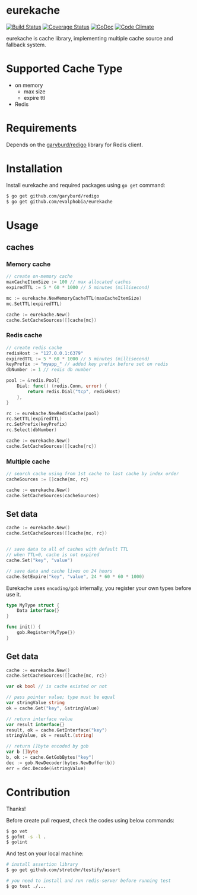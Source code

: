 eurekache
====

[![Build Status](https://travis-ci.org/evalphobia/eurekache.svg?branch=master)](https://travis-ci.org/evalphobia/eurekache) [![Coverage Status](https://coveralls.io/repos/github/evalphobia/eurekache/badge.svg?branch=feature%2Fcoveralls)](https://coveralls.io/github/evalphobia/eurekache?branch=feature%2Fcoveralls) [![GoDoc](https://godoc.org/github.com/evalphobia/eurekache?status.svg)](https://godoc.org/github.com/evalphobia/eurekache) [![Code Climate](https://codeclimate.com/github/evalphobia/eurekache/badges/gpa.svg)](https://codeclimate.com/github/evalphobia/eurekache)

eurekache is cache library, implementing multiple cache source and fallback system.

# Supported Cache Type

- on memory
    - max size
    - expire ttl
- Redis

# Requirements

Depends on the [garyburd/redigo](https://github.com/garyburd/redigo) library for Redis client.


# Installation

Install eurekache and required packages using `go get` command:

```bash
$ go get github.com/garyburd/redigo
$ go get github.com/evalphobia/eurekache
```


# Usage

## caches

### Memory cache

```go
// create on-memory cache
maxCacheItemSize := 100 // max allocated caches
expiredTTL := 5 * 60 * 1000 // 5 minutes (millisecond)

mc := eurekache.NewMemoryCacheTTL(maxCacheItemSize)
mc.SetTTL(expiredTTL)

cache := eurekache.New()
cache.SetCacheSources([]cache{mc})
```

### Redis cache

```go
// create redis cache
redisHost := "127.0.0.1:6379"
expiredTTL := 5 * 60 * 1000 // 5 minutes (millisecond)
keyPrefix := "myapp_" // added key prefix before set on redis
dbNumber := 1 // redis db number

pool := &redis.Pool{
    Dial: func() (redis.Conn, error) {
        return redis.Dial("tcp", redisHost) 
    },
}

rc := eurekache.NewRedisCache(pool)
rc.SetTTL(expiredTTL)
rc.SetPrefix(keyPrefix)
rc.Select(dbNumber)

cache := eurekache.New()
cache.SetCacheSources([]cache{rc})
```

### Multiple cache

```go
// search cache using from 1st cache to last cache by index order
cacheSources := []cache{mc, rc}

cache := eurekache.New()
cache.SetCacheSources(cacheSources)
```

## Set data

```go
cache := eurekache.New()
cache.SetCacheSources([]cache{mc, rc})


// save data to all of caches with default TTL
// when TTL=0, cache is not expired
cache.Set("key", "value") 

// save data and cache lives on 24 hours
cache.SetExpire("key", "value", 24 * 60 * 60 * 1000) 
```

Eurekache uses `encoding/gob` internally, you register your own types before use it.

```go
type MyType struct {
    Data interface{}
}

func init() {
    gob.Register(MyType{})
}
```


## Get data

```go
cache := eurekache.New()
cache.SetCacheSources([]cache{mc, rc})

var ok bool // is cache existed or not

// pass pointer value; type must be equal
var stringValue string
ok = cache.Get("key", &stringValue) 

// return interface value
var result interface{}
result, ok = cache.GetInterface("key") 
stringValue, ok = result.(string)

// return []byte encoded by gob
var b []byte
b, ok := cache.GetGobBytes("key")
dec := gob.NewDecoder(bytes.NewBuffer(b))
err = dec.Decode(&stringValue)
```

# Contribution

Thanks!

Before create pull request, check the codes using below commands:

```bash
$ go vet 
$ gofmt -s -l .
$ golint
```

And test on your local machine:

```bash
# install assertion library
$ go get github.com/stretchr/testify/assert

# you need to install and run redis-server before running test
$ go test ./...
```
